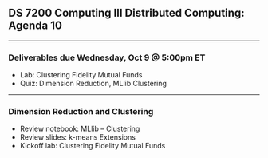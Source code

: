 ## DS 7200 Computing III Distributed Computing: Agenda 10

---

### Deliverables due Wednesday, Oct 9 @ 5:00pm ET

- Lab: Clustering Fidelity Mutual Funds
- Quiz: Dimension Reduction, MLlib Clustering

---

### Dimension Reduction and Clustering

- Review notebook: MLlib – Clustering
- Review slides: k-means Extensions
- Kickoff lab: Clustering Fidelity Mutual Funds

